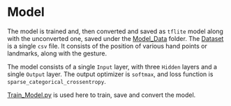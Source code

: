 # Model
  The model is trained and, then converted and saved as `tflite` model along with the unconverted one, saved under the 
  [Model_Data](Model_Data) folder. The [Dataset](Dataset)
  is a single `csv` file. It consists of the position of various hand points or landmarks, along with the gesture.
  
  The model consists of a single `Input` layer, with three `Hidden` layers and a single `Output` layer. The output optimizer is
  `softmax`, and loss function is `sparse_categorical_crossentropy`.
  
  [Train_Model.py](Train_Model.py) is used here to train, save and convert the model.
